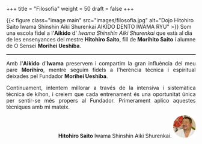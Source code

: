 +++
title = "Filosofia"
weight = 50
draft = false
+++

{{< figure class="image main" src="images/filosofia.jpg" alt="Dojo Hitohiro Saito Iwama Shinshin Aiki Shurenkai AIKIDO DENTO IWAMA RYU" >}}
Som una escola fidel a l'<strong>Aikido</strong> d' <i>Iwama Shinshin Aiki Shurenkai</i> que està al dia de les ensenyances del mestre <strong>Hitohiro Saito</strong>, fill de <strong>Morihito Saito</strong> i alumne de O Sensei <strong>Morihei Ueshiba</strong>.

<hr style="border-bottom: solid 1px #514234;">

<div style="text-align: justify">
  Amb l'<strong>Aikido</strong> d'<strong>Iwama</strong>
  preservem i compartim la gran influència del meu pare <strong>Morihiro</strong>, mentre seguim fidels a l'herència tècnica i espiritual deixades pel Fundador <strong>Morihei Ueshiba</strong>.

  Contínuament, intentem millorar a través de la intensiva i sistemàtica tècnica de kihon, i creiem que cada entrenament és una oportunitat única per sentir-se més propers al Fundador. Primerament aplico aquestes tècniques amb mi mateix.

  <p style="text-align:right">
    <strong>Hitohiro Saito</strong> Iwama Shinshin Aiki Shurenkai.
    <img src="images/inst-saito.png" height="60" width="60" alt="Aikido Hitohiro Saito">
  </p>
</div>
